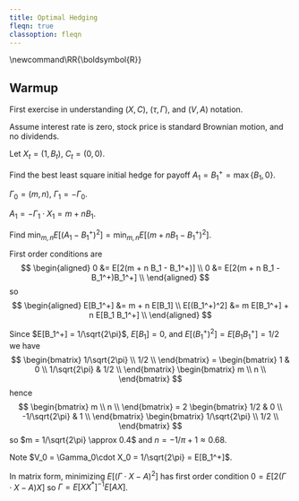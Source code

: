 ```yaml
---
title: Optimal Hedging
fleqn: true
classoption: fleqn
---
```


\newcommand\RR{\boldsymbol{R}}

## Warmup

First exercise in understanding $(X,C)$, $(\tau,\Gamma)$, and $(V, A)$ notation.

Assume interest rate is zero, stock price is standard Brownian motion, and no dividends.

Let $X_t = (1, B_t)$, $C_t = (0, 0)$.

Find the best least square initial hedge for payoff $A_1 = B_1^+ = \max\{B_1,0\}$.

$\Gamma_0 = (m, n)$, $\Gamma_1 = -\Gamma_0$.

$A_1 = -\Gamma_1\cdot X_1 = m + n B_1$.

Find $\min_{m,n} E[(A_1 - B_1^+)^2] = \min_{m,n} E[(m + n B_1 - B_1^+)^2]$.

First order conditions are
$$
\begin{aligned}
	0 &= E[2(m + n B_1 - B_1^+)] \\
	0 &= E[2(m + n B_1 - B_1^+)B_1^+] \\
\end{aligned}
$$
so
$$
\begin{aligned}
	E[B_1^+] &= m + n E[B_1] \\
	E[(B_1^+)^2] &= m E[B_1^+] + n E[B_1 B_1^+] \\
\end{aligned}
$$

Since $E[B_1^+] = 1/\sqrt{2\pi}$, $E[B_1] = 0$,
and $E[(B_1^+)^2] = E[B_1B_1^+] = 1/2$ we have
$$
	\begin{bmatrix}
		1/\sqrt{2\pi} \\
		1/2 \\
	\end{bmatrix}
	=
	\begin{bmatrix}
		1 & 0 \\
		1/\sqrt{2\pi} & 1/2 \\
	\end{bmatrix}
	\begin{bmatrix}
		m \\
		n \\
	\end{bmatrix}
$$
hence
$$
	\begin{bmatrix}
		m \\
		n \\
	\end{bmatrix}
	= 2
	\begin{bmatrix}
		1/2 & 0 \\
		-1/\sqrt{2\pi} & 1 \\
	\end{bmatrix}
	\begin{bmatrix}
		1/\sqrt{2\pi} \\
		1/2 \\
	\end{bmatrix}
$$
so $m = 1/\sqrt{2\pi} \approx 0.4$ and $n = -1/\pi + 1 \approx 0.68$.

Note $V_0 = \Gamma_0\cdot X_0 = 1/\sqrt{2\pi} = E[B_1^+]$.

In matrix form, minimizing $E[(\Gamma\cdot X - A)^2]$ has first order condition
${0 = E[2(\Gamma\cdot X - A)X]}$ so $\Gamma = E[XX^*]^{-1}E[AX]$.
